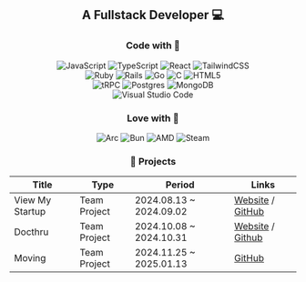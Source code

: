 <h2 align="center">A Fullstack Developer 💻</h2>

<h3 align="center">Code with 🧐</h3>

<div align="center">

![JavaScript](https://img.shields.io/badge/javascript-%23323330.svg?style=for-the-badge&logo=javascript&logoColor=%23F7DF1E)
![TypeScript](https://img.shields.io/badge/typescript-%23007ACC.svg?style=for-the-badge&logo=typescript&logoColor=white)
![React](https://img.shields.io/badge/react-%2320232a.svg?style=for-the-badge&logo=react&logoColor=%2361DAFB)
![TailwindCSS](https://img.shields.io/badge/tailwindcss-%2338B2AC.svg?style=for-the-badge&logo=tailwind-css&logoColor=white)
<br/>
![Ruby](https://img.shields.io/badge/ruby-%23CC342D.svg?style=for-the-badge&logo=ruby&logoColor=white)
![Rails](https://img.shields.io/badge/rails-%23CC0000.svg?style=for-the-badge&logo=ruby-on-rails&logoColor=white)
![Go](https://img.shields.io/badge/go-%2300ADD8.svg?style=for-the-badge&logo=go&logoColor=white)
![C](https://img.shields.io/badge/c-%2300599C.svg?style=for-the-badge&logo=c&logoColor=white)
![HTML5](https://img.shields.io/badge/html5-%23E34F26.svg?style=for-the-badge&logo=html5&logoColor=white)
<br/>
![tRPC](https://img.shields.io/badge/tRPC-%232596BE.svg?style=for-the-badge&logo=tRPC&logoColor=white)
![Postgres](https://img.shields.io/badge/postgres-%23316192.svg?style=for-the-badge&logo=postgresql&logoColor=white)
![MongoDB](https://img.shields.io/badge/MongoDB-%234ea94b.svg?style=for-the-badge&logo=mongodb&logoColor=white)
<br/>
![Visual Studio Code](https://img.shields.io/badge/Visual%20Studio%20Code-0078d7.svg?style=for-the-badge&logo=visual-studio-code&logoColor=white)
</div>

<div align="center">

<h3 align="center">Love with 🧐</h3>

<div align="center">
  
![Arc](https://img.shields.io/badge/Arc-000000?style=for-the-badge&logo=arc&logoColor=white)
![Bun](https://img.shields.io/badge/Bun-%23000000.svg?style=for-the-badge&logo=bun&logoColor=white)
![AMD](https://img.shields.io/badge/AMD-%23000000.svg?style=for-the-badge&logo=amd&logoColor=white)
![Steam](https://img.shields.io/badge/steam-%23000000.svg?style=for-the-badge&logo=steam&logoColor=white)

</div>
  
<h3 align="center">💼 Projects</h3>

| **Title**        | **Type**        | **Period**                | **Links**            |
|-------------------|-----------------|---------------------------|----------------------|
| View My Startup  | Team Project    | 2024.08.13 ~ 2024.09.02   | [Website](https://view-my-startup.vercel.app/) / [GitHub](https://github.com/ViewMyStartup/view-my-startup) |
| Docthru          | Team Project    | 2024.10.08 ~ 2024.10.31   | [Website](https://docthru.vercel.app/) / [Github](https://github.com/Docthru/docthru-be) |
| Moving           | Team Project    | 2024.11.25 ~ 2025.01.13   | [GitHub](https://github.com/codeit-moving/moving-fe) |

</div>
